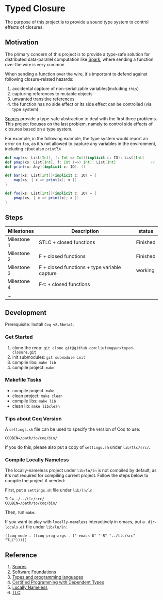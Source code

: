 # Typed Closure

The purpose of this project is to provide a sound type system
to control effects of closures.

## Motivation

The primary concern of this project is to provide a type-safe solution
for distributed data-parallel computation like
[Spark](https://spark.apache.org), where sending a function over the
wire is very common.

When sending a function over the wire, it's important to defend
against following closure-related hazards:

1. accidental capture of non-serializable variables(including `this`)
2. capturing references to mutable objects
3. unwanted transitive references
4. the function has no side effect or its side effect can be controlled
  (via type system)

[Spores](http://infoscience.epfl.ch/record/191239) provide a type-safe
abstraction to deal with the first three problems. This project
focuses on the last problem, namely to control side effects of
closures based on a type system.

For example, in the following example, the type system would report an
error on `foo`, as it's not allowed to capture any variables in the
environment, including `c`(but also `print`?):

``` scala
def map(xs: List[Int], f: Int => Int)(implicit c: IO): List[Int]
def pmap(xs: List[Int], f: Int (=>) Int): List[Int]                //  (=>) means f is closed
def print(x: Any)(implicit c: IO): ()

def bar(xs: List[Int])(implicit c: IO) = {
    map(xs, { x => print(x); x })
}

def foo(xs: List[Int])(implicit c: IO) = {
    pmap(xs, { x => print(x); x })
}
```

## Steps

| Milestones                   |          Description                                   |         status      |
| ---------------------------- | ------------------------------------------------------ | --------------------|
|  Milestone 1                 |    STLC + closed functions                             |      Finished       |
|  Milestone 2                 |    F + closed functions                                |      Finished       |
|  Milestone 3                 |    F + closed functions + type variable capture        |      working        |
|  Milestone 4                 |    F<: + closed functions                              |                     |
|  ...                         |                                                        |                     |

## Development

Prerequisite: Install `Coq v8.5beta2`.

### Get Started

1. clone the reop: `git clone git@github.com:liufengyun/typed-closure.git`
1. init submodules: `git submodule init`
1. compile libs: `make lib`
1. compile project: `make`

### Makefile Tasks

- compile project: `make`
- clean project: `make clean`
- compile libs: `make lib`
- clean lib: `make libclean`

### Tips about Coq Version

A `settings.sh` file can be used to specify the version of Coq to use:

    COQBIN=/path/to/coq/bin/

If you do this, please also put a copy of `settings.sh` under `lib/tlc/src/`.

### Compile Locally Nameless

The locally-nameless project under `lib/ln/ln` is not compiled by default,
as it's not required for compiling current project. Follow the steps below
to compile the project if needed:

First, put a `settings.sh` file under `lib/ln/ln`:

``` shell
TLC=../../tlc/src/
COQBIN=/path/to/coq/bin/
```

Then, run `make`.

If you want to play with `locally-nameless` interactively in emacs,
put a `.dir-locals.el` file under `lib/ln/ln`:

    ((coq-mode . ((coq-prog-args . ("-emacs-U" "-R" "../tlc/src" "TLC")))))

## Reference

1. [Spores](http://infoscience.epfl.ch/record/191239)
2. [Software Foundations](http://www.cis.upenn.edu/~bcpierce/sf)
3. [Types and programming languages](https://www.cis.upenn.edu/~bcpierce/tapl/)
4. [Certified Programming with Dependent Types](http://adam.chlipala.net/cpdt/)
5. [Locally Nameless](http://www.chargueraud.org/softs/ln/)
6. [TLC](http://www.chargueraud.org/softs/tlc/)
